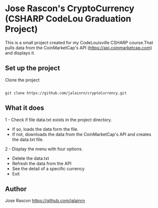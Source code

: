 # Jose Rascon's CryptoCurrency (CSHARP CodeLou Graduation Project)

This is a small project created for my CodeLouisville CSHARP course.That pulls data from the CoinMarketCap's API (https://api.coinmarketcap.com) and displays it.

## Set up the project
Clone the project
```

git clone https://github.com/jalainrn/cryptoCurrency.git
```

## What it does

1 - Check if file data.txt exists in the project directory.
- If so, loads the data form the file.
- If not, downloads the data from the CoinMarketCap's API and creates the data.txt file.

2 - Display the menu with four options.
- Delete the data.txt
- Refresh the data from the API
- See the detail of a specific currency
- Exit


## Author
Jose Rascon
https://github.com/jalainrn